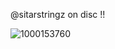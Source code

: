 @sitarstringz on disc !!

![1000153760](https://github.com/user-attachments/assets/ce8e334b-c8d0-438a-b88b-984dfd08bc74)


<!--
**harribugg/harribugg** is a ✨ _special_ ✨ repository because its `README.md` (this file) appears on your GitHub profile.

Here are some ideas to get you started:

- 🔭 I’m currently working on ...
- 🌱 I’m currently learning ...
- 👯 I’m looking to collaborate on ...
- 🤔 I’m looking for help with ...
- 💬 Ask me about ...
- 📫 How to reach me: ...
- 😄 Pronouns: ...
- ⚡ Fun fact: ...
-->
